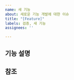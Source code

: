 ```yaml
---
name: 새 기능
about: 새로운 기능 개발에 대한 이슈
title: "[Feature]"
labels: 검증, 새 기능
assignees: ''

---
```


## 기능 설명

## 참조
